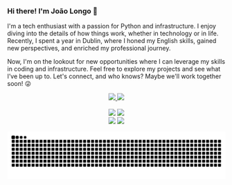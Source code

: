 ### Hi there! I'm João Longo 👋

I'm a tech enthusiast with a passion for Python and infrastructure. I enjoy diving into the details of how things work, whether in technology or in life. Recently, I spent a year in Dublin, where I honed my English skills, gained new perspectives, and enriched my professional journey.

Now, I'm on the lookout for new opportunities where I can leverage my skills in coding and infrastructure. Feel free to explore my projects and see what I’ve been up to. Let's connect, and who knows? Maybe we'll work together soon! 😜

<div align="center">
  <a href="https://github.com/JoaoVictorLong">
    <img height="180em" src="https://github-readme-stats.vercel.app/api?username=JoaoVictorLong&show_icons=true&theme=dracula&include_all_commits=true&count_private=true"/>
    <img height="180em" src="https://github-readme-stats.vercel.app/api/top-langs/?username=JoaoVictorLong&layout=compact&langs_count=7&theme=dracula"/>
  </a>
</div>

<div align="center" style="display: inline_block"><br>
  <img src="https://img.shields.io/badge/Terraform-black?logo=terraform">
  <img src="https://img.shields.io/badge/Python-black?logo=python">
</div>

<div align="center"> 
  <a href='mailto:joao.vitor.longo@hotmail.com'><img src="https://img.shields.io/badge/send--email-black?logo=minutemailer"></a>
  <a href='https://www.linkedin.com/in/joaovictorlong/'><img src="https://img.shields.io/badge/Profile-black?logo=linkedin"></a>
</div>

<div align="center">

  ![Snake animation](https://github.com/JoaoVictorLong/JoaoVictorLong/blob/output/github-snake.svg)
</div>
